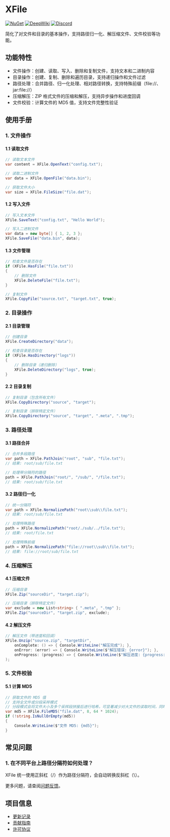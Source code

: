 # XFile

[![NuGet](https://img.shields.io/nuget/v/EFramework.DotNet.Utility.svg?label=NuGet)](https://www.nuget.org/packages/EFramework.DotNet.Utility)
[![DeepWiki](https://img.shields.io/badge/DeepWiki-Explore-blue)](https://deepwiki.com/eframework-io/DotNet.Utility)
[![Discord](https://img.shields.io/discord/1422114598835851286?label=Discord&logo=discord)](https://discord.gg/XMPx2wXSz3)

简化了对文件和目录的基本操作，支持路径归一化、解压缩文件、文件校验等功能。

## 功能特性

- 文件操作：创建、读取、写入、删除和复制文件，支持文本和二进制内容
- 目录操作：创建、复制、删除和遍历目录，支持递归操作和文件过滤
- 路径处理：合并路径、归一化处理、相对路径转换，支持特殊前缀（file://、jar:file://）
- 压缩解压：ZIP 格式文件的压缩和解压，支持异步操作和进度回调
- 文件校验：计算文件的 MD5 值，支持文件完整性验证

## 使用手册

### 1. 文件操作

#### 1.1 读取文件
```csharp
// 读取文本文件
var content = XFile.OpenText("config.txt");

// 读取二进制文件
var data = XFile.OpenFile("data.bin");

// 获取文件大小
var size = XFile.FileSize("file.dat");
```

#### 1.2 写入文件
```csharp
// 写入文本文件
XFile.SaveText("config.txt", "Hello World");

// 写入二进制文件
var data = new byte[] { 1, 2, 3 };
XFile.SaveFile("data.bin", data);
```

#### 1.3 文件管理
```csharp
// 检查文件是否存在
if (XFile.HasFile("file.txt"))
{
    // 删除文件
    XFile.DeleteFile("file.txt");
}

// 复制文件
XFile.CopyFile("source.txt", "target.txt", true);
```

### 2. 目录操作

#### 2.1 目录管理
```csharp
// 创建目录
XFile.CreateDirectory("data");

// 检查目录是否存在
if (XFile.HasDirectory("logs"))
{
    // 删除目录（递归删除）
    XFile.DeleteDirectory("logs", true);
}
```

#### 2.2 目录复制
```csharp
// 复制目录（包含所有文件）
XFile.CopyDirectory("source", "target");

// 复制目录（排除特定文件）
XFile.CopyDirectory("source", "target", ".meta", ".tmp");
```

### 3. 路径处理

#### 3.1 路径合并
```csharp
// 合并多段路径
var path = XFile.PathJoin("root", "sub", "file.txt");
// 结果: root/sub/file.txt

// 处理带分隔符的路径
path = XFile.PathJoin("root/", "/sub/", "/file.txt");
// 结果: root/sub/file.txt
```

#### 3.2 路径归一化
```csharp
// 统一分隔符
var path = XFile.NormalizePath("root\\sub\\file.txt");
// 结果: root/sub/file.txt

// 处理特殊路径
path = XFile.NormalizePath("root/./sub/../file.txt");
// 结果: root/file.txt

// 处理特殊前缀
path = XFile.NormalizePath("file://root\\sub\\file.txt");
// 结果: file://root/sub/file.txt
```

### 4. 压缩解压

#### 4.1 压缩文件
```csharp
// 压缩目录
XFile.Zip("sourceDir", "target.zip");

// 压缩目录（排除特定文件）
var exclude = new List<string> { ".meta", ".tmp" };
XFile.Zip("sourceDir", "target.zip", exclude);
```

#### 4.2 解压文件
```csharp
// 解压文件（带进度和回调）
XFile.Unzip("source.zip", "targetDir",
    onComplete: () => { Console.WriteLine("解压完成"); },
    onError: (error) => { Console.WriteLine($"解压错误: {error}"); },
    onProgress: (progress) => { Console.WriteLine($"解压进度: {progress:P}"); }
);
```

### 5. 文件校验

#### 5.1 计算 MD5
```csharp
// 获取文件的 MD5 值
// 支持全文件或分段采样模式
// 分段模式会将文件大小及多个采样段拼接后进行哈希，可显著减少对大文件的读取时间，同时降低冲突概率
var md5 = XFile.FileMD5("file.dat", 8, 64 * 1024);
if (!string.IsNullOrEmpty(md5))
{
    Console.WriteLine($"文件 MD5: {md5}");
}
```

## 常见问题

### 1. 在不同平台上路径分隔符如何处理？
XFile 统一使用正斜杠（/）作为路径分隔符，会自动转换反斜杠（\\）。

更多问题，请查阅[问题反馈](../CONTRIBUTING.md#问题反馈)。

## 项目信息

- [更新记录](../CHANGELOG.md)
- [贡献指南](../CONTRIBUTING.md)
- [许可协议](../LICENSE)
